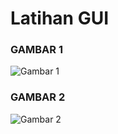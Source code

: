 # Latihan GUI

### GAMBAR 1
![Gambar 1](https://user-images.githubusercontent.com/72425456/114390096-02ec5180-9bc0-11eb-9119-acb4ee87a667.png)
### GAMBAR 2
![Gambar 2](https://user-images.githubusercontent.com/72425456/114390103-054eab80-9bc0-11eb-9afd-23a0d40e718c.png)
